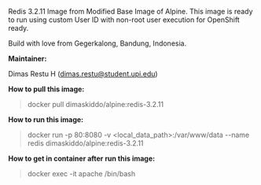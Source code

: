 Redis 3.2.11 Image from Modified Base Image of Alpine. This image is ready to run using custom User ID with non-root user execution for OpenShift ready.

Build with love from Gegerkalong, Bandung, Indonesia.

**Maintainer:**

Dimas Restu H (<dimas.restu@student.upi.edu>)

**How to pull this image:**

> docker pull dimaskiddo/alpine:redis-3.2.11

**How to run this image:**

> docker run -p 80:8080 -v <local_data_path>:/var/www/data --name redis dimaskiddo/alpine:redis-3.2.11

**How to get in container after run this image:**

> docker exec -it apache /bin/bash
